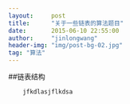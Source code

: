 ```yaml
---
layout:     post
title:      "关于一些链表的算法题目"
date:       2015-06-10 22:55:00
author:     "jinlongwang"
header-img: "img/post-bg-02.jpg"
tag: "算法"
---
```

##链表结构
```python
    jfkdlasjflkdsa
